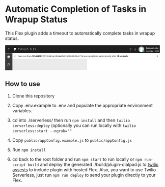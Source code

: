 # Automatic Completion of Tasks in Wrapup Status

This Flex plugin adds a timeout to automatically complete tasks in wrapup status. 

<p align="center">
    <img src="screenshots/example3.png?raw=true" width="800" >
</p>

## How to use

1. Clone this repository

2. Copy .env.example to .env and populate the appropriate environment variables.

3. cd into ./serverless/ then run `npm install` and then `twilio serverless:deploy` (optionally you can run locally with `twilio serverless:start --ngrok=""`

4. Copy `public/appConfig.example.js` to `public/appConfig.js`

5. Run `npm install`

6. cd back to the root folder and run `npm start` to run locally or `npm run-script build` and deploy the generated ./build/plugin-dialpad.js to [twilio assests](https://www.twilio.com/console/assets/public) to include plugin with hosted Flex. Also, you want to use Twilio Serverless, just run `npm run deploy` to send your plugin directly to your Flex.